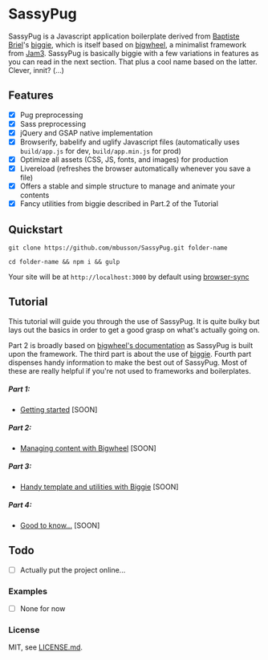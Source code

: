 # SassyPug

SassyPug is a Javascript application boilerplate derived from [Baptiste Briel](https://github.com/baptistebriel/)'s [biggie](https://github.com/baptistebriel/biggie), which is itself based on [bigwheel](https://github.com/bigwheel-framework), a minimalist framework from [Jam3](http://www.jam3.com/). SassyPug is basically biggie with a few variations in features as you can read in the next section. That plus a cool name based on the latter. Clever, innit? (...)

## Features

- [x] Pug preprocessing
- [x] Sass preprocessing
- [x] jQuery and GSAP native implementation
- [x] Browserify, babelify and uglify Javascript files (automatically uses `build/app.js` for dev, `build/app.min.js` for prod)
- [x] Optimize all assets (CSS, JS, fonts, and images) for production
- [x] Livereload (refreshes the browser automatically whenever you save a file)
- [x] Offers a stable and simple structure to manage and animate your contents
- [x] Fancy utilities from biggie described in Part.2 of the Tutorial

## Quickstart

`git clone https://github.com/mbusson/SassyPug.git folder-name`

`cd folder-name && npm i && gulp`

Your site will be at `http://localhost:3000` by default using [browser-sync](http://www.browsersync.io)

## Tutorial

This tutorial will guide you through the use of SassyPug. It is quite bulky but lays out the basics in order to get a good grasp on what's actually going on.

Part 2 is broadly based on [bigwheel's documentation](https://github.com/bigwheel-framework/documentation) as SassyPug is built upon the framework. The third part is about the use of [biggie](https://github.com/baptistebriel/biggie). Fourth part dispenses handy information to make the best out of SassyPug. Most of these are really helpful if you're not used to frameworks and boilerplates.

##### Part 1:
- [Getting started](quickstart.md) [SOON]

##### Part 2:
- [Managing content with Bigwheel](quickstart.md) [SOON]

##### Part 3:
- [Handy template and utilities with Biggie](quickstart.md) [SOON]

##### Part 4:
- [Good to know...](quickstart.md) [SOON]

## Todo

- [ ] Actually put the project online...

### Examples

- [ ] None for now

### License

MIT, see [LICENSE.md]().
